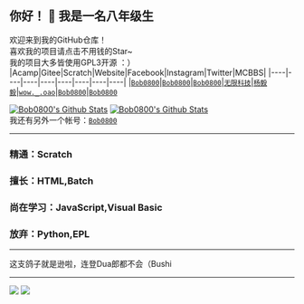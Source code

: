 ## 你好！ 👋 我是一名八年级生
欢迎来到我的GitHub仓库！   
喜欢我的项目请点击不用钱的Star~   
我的项目大多皆使用GPL3开源 ：）   
|Acamp|Gitee|Scratch|Website|Facebook|Instagram|Twitter|MCBBS|
|----|----|----|----|----|----|----|----|
|[`Bob0800`](https://gitblock.cn/Users/1127141)|[`Bob0800`](https://gitee.com/Bob0800)|[`Bob0800`](https://scratch.mit.edu/users/bob0800/)|[`无限科技`](http://wuxian.idc.bu40.com)|[`杨毅毅`](https://www.facebook.com/profile.php?id=100023173261196)|[`wow._.oao`](https://www.instagram.com/wow._.oao/)|[`Bob0800`](https://twitter.com/Bob0800)|[`Bob0800`](https://www.mcbbs.net/?4083614)

[![Bob0800's Github Stats](https://github-readme-stats.vercel.app/api?username=wuxian425)](https://github.com/anuraghazra/github-readme-stats "一名不专业的程序猿" )   [![Bob0800's Github Stats](https://github-readme-stats.vercel.app/api/top-langs/?username=wuxian425
)](https://github.com/anuraghazra/github-readme-stats "一名不专业的程序猿" )   
我还有另外一个帐号：[`Bob0800`](https://github.com/Bob0800)

-------------------------------------------------------------
### 精通：Scratch
### 擅长：HTML,Batch
### 尚在学习：JavaScript,Visual Basic
### 放弃：Python,EPL

-------------------------------------------------------------   
这支鸽子就是逊啦，连登Dua郎都不会（Bushi

-------------------------------------------------------------
[![](https://img.shields.io/badge/Scratch-Bob0800-important.svg?style=flat-square)](https://scratch.mit.edu/users/bob0800/)
[![](https://img.shields.io/badge/GitBlock-Bob0800-EEEEFE.svg?style=flat-square)](https://gitblock.cn/Users/bob0800/)
